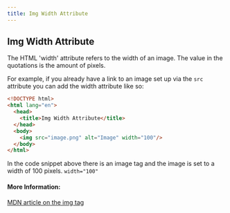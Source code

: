```yaml
---
title: Img Width Attribute
---
```

## Img Width Attribute

The HTML 'width' attribute refers to the width of an image. The value in the quotations is the amount of pixels. 

For example, if you already have a link to an image set up via the `src` attribute you can add the width attribute like so:
```html
<!DOCTYPE html>
<html lang="en">
  <head>
    <title>Img Width Attribute</title>
  </head>
  <body>
    <img src="image.png" alt="Image" width="100"/>
  </body>
</html>
```

In the code snippet above there is an image tag and the image is set to a width of 100 pixels. `width="100"`

#### More Information:
<a href="https://developer.mozilla.org/en-US/docs/Web/HTML/Element/img" target="_blank">MDN article on the img tag<a>
